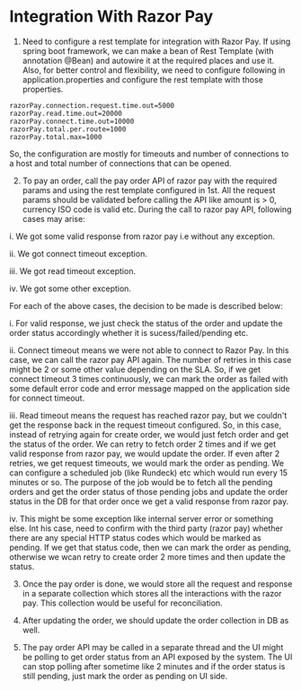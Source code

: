 # Integration With Razor Pay

1. Need to configure a rest template for integration with Razor Pay. If using spring boot framework, we can make a bean of Rest Template (with annotation @Bean) and autowire it at the required places and use it. Also, for better control and flexibility, we need to configure following in application.properties and configure the rest template with those properties.

```
razorPay.connection.request.time.out=5000
razorPay.read.time.out=20000
razorPay.connect.time.out=10000
razorPay.total.per.route=1000
razorPay.total.max=1000
```

  So, the configuration are mostly for timeouts and number of connections to a host and total number of connections that can be opened.
  
2. To pay an order, call the pay order API of razor pay with the required params and using the rest template configured in 1st. All the request params should be validated before calling the API like amount is > 0, currency ISO code is valid etc. During the call to razor pay API, following cases may arise:

i. We got some valid response from razor pay i.e without any exception.

ii. We got connect timeout exception.

iii. We got read timeout exception.

iv. We got some other exception.

For each of the above cases, the decision to be made is described below:

i. For valid response, we just check the status of the order and update the order status accordingly whether it is sucess/failed/pending etc.

ii.  Connect timeout means we were not able to connect to Razor Pay. In this case, we can call the razor pay API again. The number of retries in this case might be 2 or some other value depending on the SLA. So, if we get connect timeout 3 times continuously, we can mark the order as failed with some default error code and error message mapped on the application side for connect timeout.

iii. Read timeout means the request has reached razor pay, but we couldn't get the response back in the request timeout configured. So, in this case, instead of retrying again for create order, we would just fetch order and get the status of the order. We can retry to fetch order 2 times and if we get valid response from razor pay, we would update the order. If even after 2 retries, we get request timeouts, we would mark the order as pending. We can configure a scheduled job (like Rundeck) etc which would run every 15 minutes or so. The purpose of the job would be to fetch all the pending orders and get the order status of those pending jobs and update the order status in the DB for that order once we get a valid response from razor pay.

iv. This might be some exception like internal server error or something else. Int his case, need to confirm with the third party (razor pay) whether there are any special HTTP status codes which would be marked as pending. If we get that status code, then we can mark the order as pending, otherwise we wcan retry to create order 2 more times and then update the status.

3. Once the pay order is done, we would store all the request and response in a separate collection which stores all the interactions with the razor pay. This collection would be useful for reconciliation.

4. After updating the order, we should update the order collection in DB as well.

5. The pay order API may be called in a separate thread and the UI might be polling to get order status from an API exposed by the system. The UI can stop polling after sometime like 2 minutes and if the order status is still pending, just mark the order as pending on UI side.


